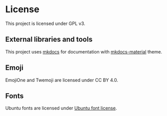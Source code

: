 # License

This project is licensed under GPL v3.

## External libraries and tools

This project uses [mkdocs](http://www.mkdocs.org/) for documentation with
[mkdocs-material](https://squidfunk.github.io/mkdocs-material/) theme.

## Emoji

EmojiOne and Twemoji are licensed under CC BY 4.0.

## Fonts

Ubuntu fonts are licensed under [Ubuntu font license](https://assets.ubuntu.com/v1/81e5605d-ubuntu-font-licence-1.0.txt).
